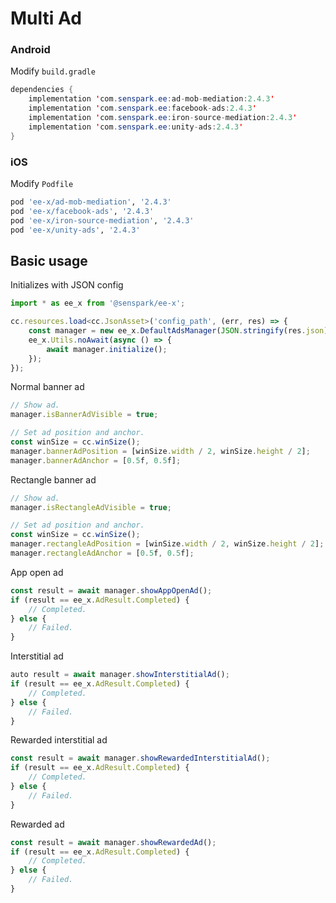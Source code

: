 # Multi Ad
### Android
Modify `build.gradle`
```java
dependencies {
    implementation 'com.senspark.ee:ad-mob-mediation:2.4.3'
    implementation 'com.senspark.ee:facebook-ads:2.4.3'
    implementation 'com.senspark.ee:iron-source-mediation:2.4.3'
    implementation 'com.senspark.ee:unity-ads:2.4.3'
}
```

### iOS
Modify `Podfile`
```ruby
pod 'ee-x/ad-mob-mediation', '2.4.3'
pod 'ee-x/facebook-ads', '2.4.3'
pod 'ee-x/iron-source-mediation', '2.4.3'
pod 'ee-x/unity-ads', '2.4.3'
```

## Basic usage
Initializes with JSON config
```ts
import * as ee_x from '@senspark/ee-x';

cc.resources.load<cc.JsonAsset>('config_path', (err, res) => {
    const manager = new ee_x.DefaultAdsManager(JSON.stringify(res.json));
    ee_x.Utils.noAwait(async () => {
        await manager.initialize();
    });
});
```

Normal banner ad
```ts
// Show ad.
manager.isBannerAdVisible = true;

// Set ad position and anchor.
const winSize = cc.winSize();
manager.bannerAdPosition = [winSize.width / 2, winSize.height / 2];
manager.bannerAdAnchor = [0.5f, 0.5f];
```

Rectangle banner ad
```ts
// Show ad.
manager.isRectangleAdVisible = true;

// Set ad position and anchor.
const winSize = cc.winSize();
manager.rectangleAdPosition = [winSize.width / 2, winSize.height / 2];
manager.rectangleAdAnchor = [0.5f, 0.5f];
```

App open ad
```ts
const result = await manager.showAppOpenAd();
if (result == ee_x.AdResult.Completed) {
    // Completed.
} else {
    // Failed.
}
```

Interstitial ad
```ts
auto result = await manager.showInterstitialAd();
if (result == ee_x.AdResult.Completed) {
    // Completed.
} else {
    // Failed.
}
```

Rewarded interstitial ad
```ts
const result = await manager.showRewardedInterstitialAd();
if (result == ee_x.AdResult.Completed) {
    // Completed.
} else {
    // Failed.
}
```

Rewarded ad
```ts
const result = await manager.showRewardedAd();
if (result == ee_x.AdResult.Completed) {
    // Completed.
} else {
    // Failed.
}
```